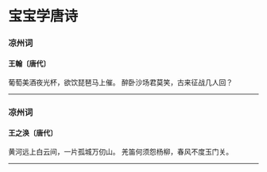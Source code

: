 # 宝宝学唐诗
### 凉州词
#### 王翰〔唐代〕
葡萄美酒夜光杯，欲饮琵琶马上催。
醉卧沙场君莫笑，古来征战几人回？

---
### 凉州词
#### 王之涣〔唐代〕
黄河远上白云间，一片孤城万仞山。
羌笛何须怨杨柳，春风不度玉门关。 

---
